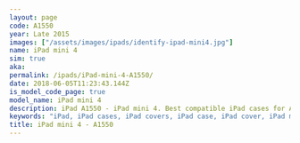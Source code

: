 ```yaml
---
layout: page
code: A1550
year: Late 2015
images: ["/assets/images/ipads/identify-ipad-mini4.jpg"]
name: iPad mini 4
sim: true
aka: 
permalink: /ipads/iPad-mini-4-A1550/
date: 2018-06-05T11:23:43.144Z
is_model_code_page: true
model_name: iPad mini 4
description: iPad A1550 - iPad mini 4. Best compatible iPad cases for A1550
keywords: "iPad, iPad cases, iPad covers, iPad case, iPad cover, iPad mini 4, iPad mini 4 case, A1550 case, A1550 cover, A1550"
title: iPad mini 4 - A1550
---
```

